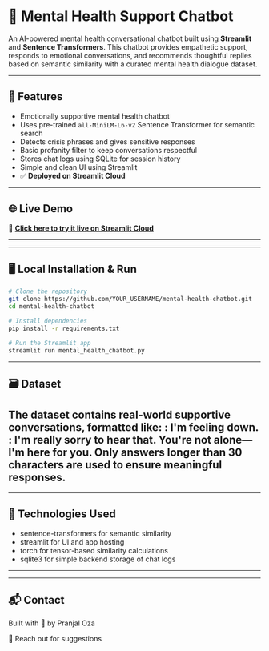 # 🩵 Mental Health Support Chatbot

An AI-powered mental health conversational chatbot built using **Streamlit** and **Sentence Transformers**. This chatbot provides empathetic support, responds to emotional conversations, and recommends thoughtful replies based on semantic similarity with a curated mental health dialogue dataset.

---

## 📌 Features

- Emotionally supportive mental health chatbot
- Uses pre-trained `all-MiniLM-L6-v2` Sentence Transformer for semantic search
- Detects crisis phrases and gives sensitive responses
- Basic profanity filter to keep conversations respectful
- Stores chat logs using SQLite for session history
- Simple and clean UI using Streamlit
- ✅ **Deployed on Streamlit Cloud**

---

## 🌐 Live Demo

🚀 **[Click here to try it live on Streamlit Cloud]([https://mental-health-chatbot.streamlit.app](https://mentalhealthchatbot-65rjzfdlpbvfhmbhmd24kj.streamlit.app/))**

---
---

## 🖥️ Local Installation & Run

```bash
# Clone the repository
git clone https://github.com/YOUR_USERNAME/mental-health-chatbot.git
cd mental-health-chatbot

# Install dependencies
pip install -r requirements.txt

# Run the Streamlit app
streamlit run mental_health_chatbot.py
```

---

## 🗃️ Dataset

The dataset contains real-world supportive conversations, formatted like:
<HUMAN>: I'm feeling down.
<ASSISTANT>: I'm really sorry to hear that. You're not alone—I'm here for you.
Only answers longer than 30 characters are used to ensure meaningful responses.
---

---
## 🧠 Technologies Used

- sentence-transformers for semantic similarity
- streamlit for UI and app hosting
- torch for tensor-based similarity calculations
- sqlite3 for simple backend storage of chat logs
---

---

## 📬 Contact
Built with 💙 by Pranjal Oza

📧 Reach out for suggestions 

